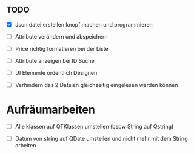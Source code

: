 ## TODO

- [X] Json datei erstellen knopf machen und programmieren

- [ ] Attribute verändern und abspeichern

- [ ] Price richtig formatieren bei der Liste

- [ ] Attribute anzeigen bei ID Suche

- [ ] UI Elemente ordentlich Designen

- [ ] Verhindern das 2 Dateien gleichzeitig eingelesen werden können

# Aufräumarbeiten

- [ ] Alle klassen auf QTKlassen umstellen (bspw String auf Qstring) 

- [ ] Datum von string auf QDate umstellen und nicht mehr mit dem String arbeiten